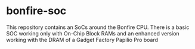# bonfire-soc

This repository contains an SoCs around the Bonfire CPU. There is a basic SOC working only with On-Chip Block RAMs and an enhanced version working with the DRAM of a Gadget Factory Papilio Pro board
